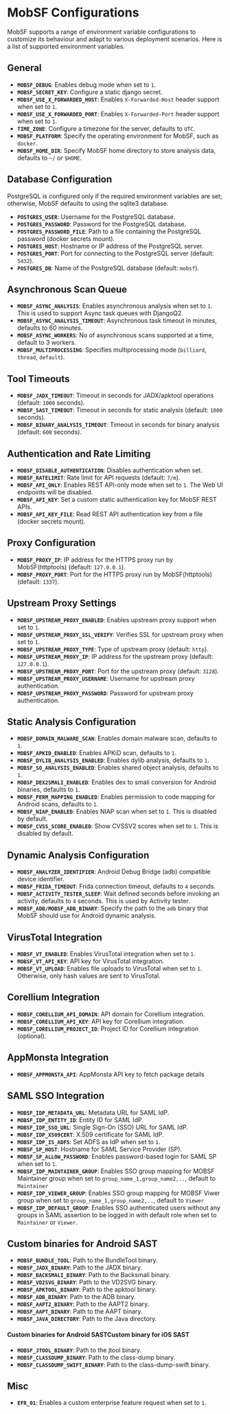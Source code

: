 
# MobSF Configurations

MobSF supports a range of environment variable configurations to customize its behaviour and adapt to various deployment scenarios.
Here is a list of supported environment variables.

## General
- **`MOBSF_DEBUG`**: Enables debug mode when set to `1`.
- **`MOBSF_SECRET_KEY`**: Configure a static django secret.
- **`MOBSF_USE_X_FORWARDED_HOST`**: Enables `X-Forwarded-Host` header support when set to `1`.
- **`MOBSF_USE_X_FORWARDED_PORT`**: Enables `X-Forwarded-Port` header support when set to `1`.
- **`TIME_ZONE`**: Configure a timezone for the server, defaults to `UTC`.
- **`MOBSF_PLATFORM`**: Specify the operating environment for MobSF, such as `docker`.
- **`MOBSF_HOME_DIR`**: Specify MobSF home directory to store analysis data, defaults to `~/` or `$HOME`.

## Database Configuration
PostgreSQL is configured only if the required environment variables are set; otherwise, MobSF defaults to using the sqlite3 database.
- **`POSTGRES_USER`**: Username for the PostgreSQL database.
- **`POSTGRES_PASSWORD`**: Password for the PostgreSQL database.
- **`POSTGRES_PASSWORD_FILE`**: Path to a file containing the PostgreSQL password (docker secrets mount).
- **`POSTGRES_HOST`**: Hostname or IP address of the PostgreSQL server.
- **`POSTGRES_PORT`**: Port for connecting to the PostgreSQL server (default: `5432`).
- **`POSTGRES_DB`**: Name of the PostgreSQL database (default: `mobsf`).

## Asynchronous Scan Queue
- **`MOBSF_ASYNC_ANALYSIS`**: Enables asynchronous analysis when set to `1`. This is used to support Async task queues with DjangoQ2.
- **`MOBSF_ASYNC_ANALYSIS_TIMEOUT`**: Asynchronous task timeout in minutes, defaults to 60 minutes.
- **`MOBSF_ASYNC_WORKERS`**: No of asynchronous scans supported at a time, default to 3 workers.
- **`MOBSF_MULTIPROCESSING`**: Specifies multiprocessing mode (`billiard`, `thread`, `default`).

## Tool Timeouts
- **`MOBSF_JADX_TIMEOUT`**: Timeout in seconds for JADX/apktool operations (default: `1000` seconds).
- **`MOBSF_SAST_TIMEOUT`**: Timeout in seconds for static analysis (default: `1000` seconds).
- **`MOBSF_BINARY_ANALYSIS_TIMEOUT`**: Timeout in seconds for binary analysis (default: `600` seconds).

## Authentication and Rate Limiting
- **`MOBSF_DISABLE_AUTHENTICATION`**: Disables authentication when set.
- **`MOBSF_RATELIMIT`**: Rate limit for API requests (default: `7/m`).
- **`MOBSF_API_ONLY`**: Enables REST API-only mode when set to `1`. The Web UI endpoints will be disabled.
- **`MOBSF_API_KEY`**: Set a custom static authentication key for MobSF REST APIs.
- **`MOBSF_API_KEY_FILE`**: Read REST API authentication key from a file (docker secrets mount).

## Proxy Configuration
- **`MOBSF_PROXY_IP`**: IP address for the HTTPS proxy run by MobSF(httptools) (default: `127.0.0.1`).
- **`MOBSF_PROXY_PORT`**: Port for the HTTPS proxy run by MobSF(httptools) (default: `1337`).

## Upstream Proxy Settings
- **`MOBSF_UPSTREAM_PROXY_ENABLED`**: Enables upstream proxy support when set to `1`.
- **`MOBSF_UPSTREAM_PROXY_SSL_VERIFY`**: Verifies SSL for upstream proxy when set to `1`.
- **`MOBSF_UPSTREAM_PROXY_TYPE`**: Type of upstream proxy (default: `http`).
- **`MOBSF_UPSTREAM_PROXY_IP`**: IP address for the upstream proxy (default: `127.0.0.1`).
- **`MOBSF_UPSTREAM_PROXY_PORT`**: Port for the upstream proxy (default: `3128`).
- **`MOBSF_UPSTREAM_PROXY_USERNAME`**: Username for upstream proxy authentication.
- **`MOBSF_UPSTREAM_PROXY_PASSWORD`**: Password for upstream proxy authentication.

## Static Analysis Configuration
- **`MOBSF_DOMAIN_MALWARE_SCAN`**: Enables domain malware scan, defaults to `1`.
- **`MOBSF_APKID_ENABLED`**: Enables APKiD scan, defaults to `1`.
- **`MOBSF_DYLIB_ANALYSIS_ENABLED`**: Enables dylib analysis, defaults to `1`.
- **`MOBSF_SO_ANALYSIS_ENABLED`**: Enables shared object analysis, defaults to `1`.
- **`MOBSF_DEX2SMALI_ENABLED`**: Enables dex to smali conversion for Android binaries, defaults to `1`.
- **`MOBSF_PERM_MAPPING_ENABLED`**: Enables permission to code mapping for Android scans, defaults to `1`.
- **`MOBSF_NIAP_ENABLED`**: Enables NIAP scan when set to `1`. This is disabled by default.
- **`MOBSF_CVSS_SCORE_ENABLED`**: Show CVSSV2 scores when set to `1`. This is disabled by default.

## Dynamic Analysis Configuration
- **`MOBSF_ANALYZER_IDENTIFIER`**: Android Debug Bridge (adb) compatible device identifier.
- **`MOBSF_FRIDA_TIMEOUT`**: Frida connection timeout, defaults to `4` seconds.
- **`MOBSF_ACTIVITY_TESTER_SLEEP`**: Wait defined seconds before invoking an activity, defaults to `4` seconds. This is used by Activity tester.
- **`MOBSF_ADB/MOBSF_ADB_BINARY`**: Specify the path to the `adb` binary that MobSF should use for Android dynamic analysis.

## VirusTotal Integration
- **`MOBSF_VT_ENABLED`**: Enables VirusTotal integration when set to `1`.
- **`MOBSF_VT_API_KEY`**: API key for VirusTotal integration.
- **`MOBSF_VT_UPLOAD`**: Enables file uploads to VirusTotal when set to `1`. Otherwise, only hash values are sent to VirusTotal.

## Corellium Integration
- **`MOBSF_CORELLIUM_API_DOMAIN`**: API domain for Corellium integration.
- **`MOBSF_CORELLIUM_API_KEY`**: API key for Corellium integration.
- **`MOBSF_CORELLIUM_PROJECT_ID`**: Project ID for Corellium integration (optional).

## AppMonsta Integration
- **`MOBSF_APPMONSTA_API`**: AppMonsta API key to fetch package details

## SAML SSO Integration
- **`MOBSF_IDP_METADATA_URL`**: Metadata URL for SAML IdP.
- **`MOBSF_IDP_ENTITY_ID`**: Entity ID for SAML IdP.
- **`MOBSF_IDP_SSO_URL`**: Single Sign-On (SSO) URL for SAML IdP.
- **`MOBSF_IDP_X509CERT`**: X.509 certificate for SAML IdP.
- **`MOBSF_IDP_IS_ADFS`**: Set ADFS as IdP when set to `1`.
- **`MOBSF_SP_HOST`**: Hostname for SAML Service Provider (SP).
- **`MOBSF_SP_ALLOW_PASSWORD`**: Enables password-based login for SAML SP when set to `1`.
- **`MOBSF_IDP_MAINTAINER_GROUP`**: Enables SSO group mapping for MOBSF Maintainer group when set to `group_name_1,group_name2,..`, default to `Maintainer`
- **`MOBSF_IDP_VIEWER_GROUP`**: Enables SSO group mapping for MOBSF Viwer group when set to `group_name_1,group_name2,..`, default to `Viewer`
- **`MOBSF_IDP_DEFAULT_GROUP`**: Enables SSO authenticated users without any groups in SAML assertion to be logged in with default role when set to `Maintainer` or `Viewer`.

## Custom binaries for Android SAST
- **`MOBSF_BUNDLE_TOOL`**: Path to the BundleTool binary.
- **`MOBSF_JADX_BINARY`**: Path to the JADX binary.
- **`MOBSF_BACKSMALI_BINARY`**: Path to the Backsmali binary.
- **`MOBSF_VD2SVG_BINARY`**: Path to the VD2SVG binary.
- **`MOBSF_APKTOOL_BINARY`**: Path to the apktool binary.
- **`MOBSF_ADB_BINARY`**: Path to the ADB binary.
- **`MOBSF_AAPT2_BINARY`**: Path to the AAPT2 binary.
- **`MOBSF_AAPT_BINARY`**: Path to the AAPT binary.
- **`MOBSF_JAVA_DIRECTORY`**: Path to the Java directory.

#### Custom binaries for Android SASTCustom binary for iOS SAST
- **`MOBSF_JTOOL_BINARY`**: Path to the jtool binary.
- **`MOBSF_CLASSDUMP_BINARY`**: Path to the class-dump binary.
- **`MOBSF_CLASSDUMP_SWIFT_BINARY`**: Path to the class-dump-swift binary.

## Misc
- **`EFR_01`**: Enables a custom enterprise feature request when set to `1`.
